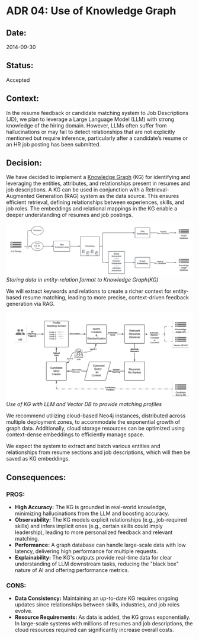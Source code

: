 # ADR 04: Use of Knowledge Graph

## Date:
2014-09-30

## Status:
Accepted

## Context:
In the resume feedback or candidate matching system to Job Descriptions (JD), we plan to leverage a Large Language Model (LLM) with strong knowledge of the hiring domain. However, LLMs often suffer from hallucinations or may fail to detect relationships that are not explicitly mentioned but require inference, particularly after a candidate’s resume or an HR job posting has been submitted.

## Decision:
We have decided to implement a [Knowledge Graph](https://doi.org/10.1109/TNNLS.2021.3070843) (KG) for identifying and leveraging the entities, attributes, and relationships present in resumes and job descriptions. A KG can be used in conjunction with a Retrieval-Augmented Generation (RAG) system as the data source. This ensures efficient retrieval, defining relationships between experiences, skills, and job roles. The embeddings and relational mappings in the KG enable a deeper understanding of resumes and job postings.

![storing-data-in-kg.png](images/Kata_ML%20-%20Document%20Storage%20Processing.png)
*Storing data in entity-relation format to Knowledge Graph(KG)*

We will extract keywords and relations to create a richer context for entity-based resume matching, leading to more precise, context-driven feedback generation via RAG. 

![job-matching-phase.png](images/Kata_ML%20-%20Candidate%20Matching%20Flow.png)
*Use of KG with LLM and Vector DB to provide matching profiles*

We recommend utilizing cloud-based Neo4j instances, distributed across multiple deployment zones, to accommodate the exponential growth of graph data. Additionally, cloud storage resources can be optimized using context-dense embeddings to efficiently manage space.

We expect the system to extract and batch various entities and relationships from resume sections and job descriptions, which will then be saved as KG embeddings.

## Consequences:

### PROS:
- **High Accuracy:** The KG is grounded in real-world knowledge, minimizing hallucinations from the LLM and boosting accuracy.
- **Observability:** The KG models explicit relationships (e.g., job-required skills) and infers implicit ones (e.g., certain skills could imply leadership), leading to more personalized feedback and relevant matching.
- **Performance:** A graph database can handle large-scale data with low latency, delivering high performance for multiple requests.
- **Explainability:** The KG's outputs provide real-time data for clear understanding of LLM downstream tasks, reducing the "black box" nature of AI and offering performance metrics.

### CONS:
- **Data Consistency:** Maintaining an up-to-date KG requires ongoing updates since relationships between skills, industries, and job roles evolve.
- **Resource Requirements:** As data is added, the KG grows exponentially. In large-scale systems with millions of resumes and job descriptions, the cloud resources required can significantly increase overall costs.

